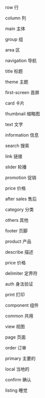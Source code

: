row             行      

column          列      

main            主体    

group           组      
 
area            区        

navigation      导航    

title           标题    

theme           主题    

first-screen    首屏    

card            卡片    

thumbnail       缩略图  

text            文字    

information     信息    

search          搜索    

link            链接    

slider          轮播    

promotion       促销    

price           价格    

after sales     售后     

category        分类    

others          其他    

footer          页脚   

product         产品

describe        描述

price           价格

delimiter       定界符

auth            身法验证

print           打印

component       组件

common          共用

view            视图

page            页面

order           订单

primary         主要的

local           当地的

confirm         确认

listing         睡觉 
